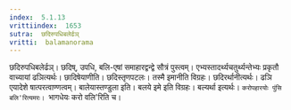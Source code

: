 ```yaml
---
index:  5.1.13
vrittiindex:  1653
sutra:  छदिरुपधिबलेर्ढञ्
vritti:  balamanorama 
---
```


छदिरुपधिबलेर्ढञ्। छदिष्, उपधि, बलि-एषां समाहारद्वन्द्वे सौत्रं पुस्त्वम्। एभ्यस्तादर्थ्यचतुर्थ्यन्तेभ्यः प्रकृतौ वाच्यायां ढञित्यर्थः। छादिषेयाणीति। छदिस्तृणपटलः। तस्मै इमानीति विग्रहः। छदिरर्थानीत्यर्थः। ढञि एयादेशे षात्परत्वाण्णत्वम्। बालेयास्तण्डुला इति। बलये इमे इति विग्रहः। बल्यर्था इत्यर्थः। `करोपहारयोः पुंसि बलि'रित्यमरः। `भागधेयः करो वलि'रिति च। 

